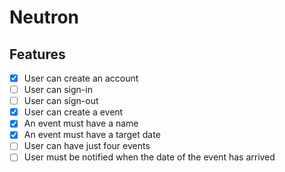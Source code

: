 # Neutron

## Features

- [x] User can create an account
- [ ] User can sign-in
- [ ] User can sign-out
- [x] User can create a event
- [x] An event must have a name
- [x] An event must have a target date
- [ ] User can have just four events
- [ ] User must be notified when the date of the event has arrived
